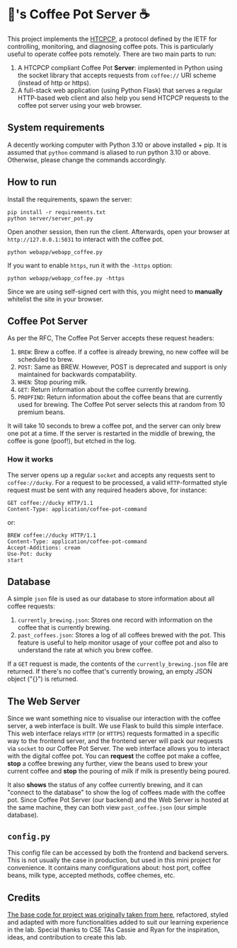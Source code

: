 # 🐣's Coffee Pot Server ☕️

This project implements the [HTCPCP](https://datatracker.ietf.org/doc/html/rfc2324), a protocol defined by the IETF for controlling, monitoring, and diagnosing coffee pots. This is particularly useful to operate coffee pots remotely. There are two main parts to run:

1. A HTCPCP compliant Coffee Pot **Server**: implemented in Python using the socket library that accepts requests from `coffee://` URI scheme (instead of http or https).
2. A full-stack web application (using Python Flask) that serves a regular HTTP-based web client and also help you send HTCPCP requests to the coffee pot server using your web browser.

## System requirements

A decently working computer with Python 3.10 or above installed + pip. It is assumed that `python` command is aliased to run python 3.10 or above. Otherwise, please change the commands accordingly.

## How to run

Install the requirements, spawn the server:

```
pip install -r requirements.txt
python server/server_pot.py
```

Open another session, then run the client. Afterwards, open your browser at `http://127.0.0.1:5031` to interact with the coffee pot.

```
python webapp/webapp_coffee.py
```

If you want to enable `https`, run it with the `-https` option:

```
python webapp/webapp_coffee.py -https
```

Since we are using self-signed cert with this, you might need to **manually** whitelist the site in your browser.

## Coffee Pot Server

As per the RFC, The Coffee Pot Server accepts these request headers:

1. `BREW`: Brew a coffee. If a coffee is already brewing, no new coffee will be scheduled to brew.
2. `POST`: Same as BREW. However, POST is deprecated and support is only maintained for backwards compatability.
3. `WHEN`: Stop pouring milk.
4. `GET`: Return information about the coffee currently brewing.
5. `PROPFIND`: Return information about the coffee beans that are currently used for brewing. The Coffee Pot server selects this at random from 10 premium beans.

It will take 10 seconds to brew a coffee pot, and the server can only brew one pot at a time. If the server is restarted in the middle of brewing, the coffee is gone (poof!), but etched in the log.

### How it works

The server opens up a regular `socket` and accepts any requests sent to `coffee://ducky`. For a request to be processed, a valid `HTTP`-formatted style request must be sent with any required headers above, for instance:

```
GET coffee://ducky HTTP/1.1
Content-Type: application/coffee-pot-command
```

or:

```
BREW coffee://ducky HTTP/1.1
Content-Type: application/coffee-pot-command
Accept-Additions: cream
Use-Pot: ducky
start
```

## Database

A simple `json` file is used as our database to store information about all coffee requests:

1. `currently_brewing.json`: Stores one record with information on the coffee that is currently brewing.
2. `past_coffees.json`: Stores a log of all coffees brewed with the pot. This feature is useful to help monitor usage of your coffee pot and also to understand the rate at which you brew coffee.

If a `GET` request is made, the contents of the `currently_brewing.json` file are returned. If there's no coffee that's currently browing, an empty JSON object ("{}") is returned.

## The Web Server

Since we want something nice to visualise our interaction with the coffee server, a web interface is built. We use Flask to build this simple interface. This web interface relays `HTTP` (or `HTTPS`) requests formatted in a specific way to the frontend server, and the frontend server will pack our requests via `socket` to our Coffee Pot Server. The web interface allows you to interact with the digital coffee pot. You can **request** the coffee pot make a coffee, **stop** a coffee brewing any further, view the beans used to brew your current coffee and **stop** the pouring of milk if milk is presently being poured.

It also **shows** the status of any coffee currently brewing, and it can "connect to the database" to show the log of coffees made with the coffee pot. Since Coffee Pot Server (our backend) and the Web Server is hosted at the same machine, they can both view `past_coffee.json` (our simple database).

## `config.py`

This config file can be accessed by both the frontend and backend servers. This is not usually the case in production, but used in this mini project for convenience. It contains many configurations about: host port, coffee beans, milk type, accepted methods, coffee chemes, etc.

## Credits

[The base code for project was originally taken from here](https://jamesg.blog/2021/11/18/hypertext-coffee-pot/), refactored, styled and adapted with more functionalities added to suit our learning experience in the lab. Special thanks to CSE TAs Cassie and Ryan for the inspiration, ideas, and contribution to create this lab.
